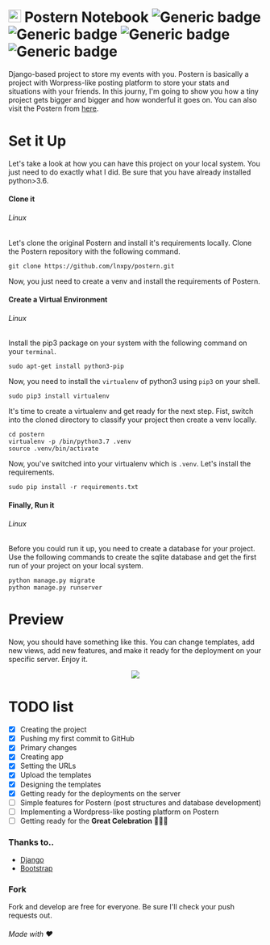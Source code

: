 # <span><img src="https://lnxpy.pythonanywhere.com/static/post/files/fav.png" width="25px"></span> Postern Notebook ![Generic badge](https://img.shields.io/badge/Build-inprogress-<COLOR>.svg) ![Generic badge](https://img.shields.io/badge/License-MIT-orange.svg) ![Generic badge](https://img.shields.io/badge/Language-python-yellow.svg) ![Generic badge](https://img.shields.io/badge/Framework-Django-green.svg)

Django-based project to store my events with you. Postern is basically a project with Worpress-like posting platform to store your stats and situations with your friends. In this journy, I'm going to show you how a tiny project gets bigger and bigger and how wonderful it goes on. You can also visit the Postern from [here](lnxpy.pythonanywhere.com).

# Set it Up
Let's take a look at how you can have this project on your local system. You just need to do exactly what I did. Be sure that you have already installed python>3.6.

#### Clone it
###### Linux
Let's clone the original Postern and install it's requirements locally. Clone the Postern repository with the following command.

    git clone https://github.com/lnxpy/postern.git

Now, you just need to create a venv and install the requirements of Postern.

#### Create a Virtual Environment
###### Linux
Install the pip3 package on your system with the following command on your `terminal`.

    sudo apt-get install python3-pip

Now, you need to install the `virtualenv` of python3 using `pip3` on your shell.
    
    sudo pip3 install virtualenv
    
It's time to create a virtualenv and get ready for the next step. Fist, switch into the cloned directory to classify your project then create a venv locally.

    cd postern
    virtualenv -p /bin/python3.7 .venv
    source .venv/bin/activate
    
Now, you've switched into your virtualenv which is `.venv`. Let's install the requirements.

    sudo pip install -r requirements.txt 

#### Finally, Run it
###### Linux
Before you could run it up, you need to create a database for your project. Use the following commands to create the sqlite database and get the first run of your project on your local system.

    python manage.py migrate
    python manage.py runserver

# Preview
Now, you should have something like this. You can change templates, add new views, add new features, and make it ready for the deployment on your specific server. Enjoy it.

<center><img src="https://lh6.googleusercontent.com/n7YFYLgS9U7XdlFXL3qm_XqqT9WSQPfga-WgmKZFTclAOAQKlt-AU1ma_VTsAXda9fcKv6ywBGHrZZ_qa5y4=w1366-h633-rw">
</center>

# TODO list
- [x] Creating the project
- [x] Pushing my first commit to GitHub
- [x] Primary changes
- [x] Creating app
- [x] Setting the URLs
- [x] Upload the templates
- [x] Designing the templates
- [x] Getting ready for the deployments on the server
- [ ] Simple features for Postern (post structures and database development)
- [ ] Implementing a Wordpress-like posting platform on Postern
- [ ] Getting ready for the **Great Celebration** 🎉🍰🥳

### Thanks to..
* [Django](https://djangoproject.com)
* [Bootstrap](https://getbootstrap.com/)

### Fork
Fork and develop are free for everyone. Be sure I'll check your push requests out.

###### Made with ❤
